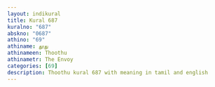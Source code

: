 ```yaml
---
layout: indikural
title: Kural 687
kuralno: "687"
abskno: "0687"
athino: "69"
athiname: தூது
athinameen: Thoothu
athinametr: The Envoy
categories: [69]
description: Thoothu kural 687 with meaning in tamil and english 
---
```


